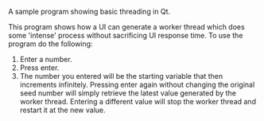 A sample program showing basic threading in Qt.

This program shows how a UI can generate a worker thread which does some 'intense' process without sacrificing UI response time. To use the program do the following:

1. Enter a number.
2. Press enter. 
3. The number you entered will be the starting variable that then increments infinitely. Pressing enter again without changing the original seed number will simply retrieve the latest value generated by the worker thread. Entering a different value will stop the worker thread and restart it at the new value.
